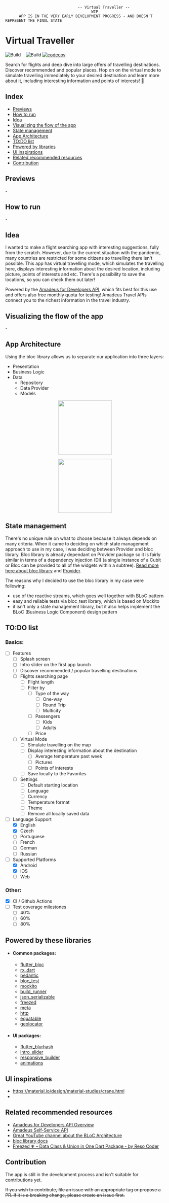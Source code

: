 ```
 			                    -- Virtual Traveller --
				                      WIP
	  APP IS IN THE VERY EARLY DEVELOPMENT PROGRESS - AND DOESN'T REPRESENT THE FINAL STATE
```

# Virtual Traveller
![Build](https://img.shields.io/badge/Framework-Flutter-blue.svg)&nbsp;&nbsp;&nbsp;&nbsp;![Build](https://github.com/mzdm/virtual_traveller_flutter/workflows/build/badge.svg) [![codecov](https://codecov.io/gh/mzdm/virtual_traveller_flutter/branch/master/graph/badge.svg)](https://codecov.io/gh/mzdm/virtual_traveller_flutter)

Search for flights and deep dive into large offers of travelling destinations. Discover recommended and popular places. Hop on on the virtual mode to simulate travelling immediately to your desired destination and learn more about it, including interesting information and points of interests! 🚀

## Index
- [Previews](https://github.com/mzdm/virtual_traveller_flutter#previews)
- [How to run](https://github.com/mzdm/virtual_traveller_flutter#how-to-run)
- [Idea](https://github.com/mzdm/virtual_traveller_flutter#idea)
- [Visualizing the flow of the app](https://github.com/mzdm/virtual_traveller_flutter#visualizing-the-flow-of-the-app)
- [State management](https://github.com/mzdm/virtual_traveller_flutter#state-management)
- [App Architecture](https://github.com/mzdm/virtual_traveller_flutter#app-architecture)
- [TO:DO list](https://github.com/mzdm/virtual_traveller_flutter#todo-list)
- [Powered by libraries](https://github.com/mzdm/virtual_traveller_flutter#powered-by-these-libraries)
- [UI inspirations](https://github.com/mzdm/virtual_traveller_flutter#ui-inspirations)
- [Related recommended resources](https://github.com/mzdm/virtual_traveller_flutter#related-recommended-resources)
- [Contribution](https://github.com/mzdm/virtual_traveller_flutter#contribution)

## Previews
\-

## How to run
\-

## Idea
I wanted to make a flight searching app with interesting suggestions, fully from the scratch. However, due to the current situation with the pandemic, many countries are restricted for some citizens so travelling there isn't possible. This app has virtual travelling mode, which simulates the travelling here, displays interesting information about the desired location, including picture, points of interests and etc. There's a possibility to save the locations, so you can check them out later!

Powered by the [Amadeus for Developers API](https://developers.amadeus.com/), which fits best for this use and offers also free monthly quota for testing! Amadeus Travel APIs connect you to the richest information in the travel industry.

## Visualizing the flow of the app
\-

## App Architecture
Using the bloc library allows us to separate our application into three layers:

- Presentation
- Business Logic
- Data
  - Repository
  - Data Provider
  - Models

<p align="center">
<img height="170" width="auto" src="https://bloclibrary.dev/assets/bloc_architecture_full.png" />
</p>

<p align="center">
<img height="170" width="auto" src="https://bloclibrary.dev/assets/cubit_architecture_full.png" />
</p>

## State management 
There's no unique rule on what to choose because it always depends on many criteria. When it came to deciding on which state management approach to use in my case, I was deciding between Provider and bloc library. Bloc library is already dependant on Provider package so it is fairly similar in terms of a dependency injection (DI) (a single instance of a Cubit or Bloc can be provided to all of the widgets within a subtree). [Read more here about bloc library](https://bloclibrary.dev/#/) and [Provider](https://pub.dev/packages/provider).

The reasons why I decided to use the bloc library in my case were following:
- use of the reactive streams, which goes well together with BLoC pattern
- easy and reliable tests via bloc_test library, which is based on Mockito
- it isn't only a state management library, but it also helps implement the BLoC (Business Logic Component) design pattern

## TO:DO list
### Basics:
- [ ] Features
  - [ ] Splash screen
  - [ ] Intro slider on the first app launch
  - [ ] Discover recommended / popular travelling destinations
  - [ ] Flights searching page
    - [ ] Flight length 
    - [ ] Filter by
      - [ ] Type of the way
        - [ ] One-way
        - [ ] Round Trip
        - [ ] Multicity
      - [ ] Passengers
        - [ ] Kids
        - [ ] Adults
      - [ ] Price
  - [ ] Virtual Mode
    - [ ] Simulate travelling on the map
    - [ ] Display interesting information about the destination
      - [ ] Average temperature past week
      - [ ] Pictures
      - [ ] Points of interests
    - [ ] Save locally to the Favorites
  - [ ] Settings
    - [ ] Default starting location
    - [ ] Language
    - [ ] Currency
    - [ ] Temperature format
    - [ ] Theme
    - [ ] Remove all locally saved data
- [ ] Language Support
  - [x] English
  - [x] Czech
  - [ ] Portuguese
  - [ ] French
  - [ ] German
  - [ ] Russian
- [ ] Supported Platforms
  - [x] Android
  - [x] iOS
  - [ ] Web

### Other:
- [x] CI / Github Actions
- [ ] Test coverage milestones
  - [ ] 40%
  - [ ] 60%
  - [ ] 80%

## Powered by these libraries
- #### Common packages:
    - [flutter_bloc](https://pub.dev/packages/flutter_bloc)
    - [rx_dart](https://pub.dev/packages/rxdart)
    - [pedantic](https://pub.dev/packages/pedantic)
    - [bloc_test](https://pub.dev/packages/bloc_test)
    - [mockito](https://pub.dev/packages/mockito)
    - [build_runner](https://pub.dev/packages/build_runner)
    - [json_serializable](https://pub.dev/packages/json_serializable)
    - [freezed](https://pub.dev/packages/freezed)
    - [meta](https://pub.dev/packages/meta)
    - [http](https://pub.dev/packages/http)
    - [equatable](https://pub.dev/packages/equatable)
    - [geolocator](https://pub.dev/packages/geolocator)

- #### UI packages:
    - [flutter_blurhash](https://pub.dev/packages/flutter_blurhash)
    - [intro_slider](https://pub.dev/packages/intro_slider)
    - [responsive_builder](https://pub.dev/packages/responsive_builder)
    - [animations](https://pub.dev/packages/animations)

## UI inspirations
- <https://material.io/design/material-studies/crane.html>
- []()

## Related recommended resources
- [Amadeus for Developers API Overview](https://github.com/amadeus4dev/hackathon-starter/blob/master/cheatsheets/amadeus4dev.pdf)
- [Amadeus Self-Service API](https://developers.amadeus.com/self-service)
- [Great YouTube channel about the BLoC Architecture](https://www.youtube.com/channel/UC5PYcSe3to4mtm3SPCUmjvw)
- [bloc library docs](https://bloclibrary.dev/#/)
- [Freezed ❄ – Data Class & Union in One Dart Package - by Reso Coder](https://resocoder.com/2020/02/11/freezed-data-class-union-in-one-dart-package/#t-1600693077177)

## Contribution
The app is still in the development process and isn't suitable for contributions yet.

~~If you wish to contribute, file an issue with an appropriate tag or propose a PR. If it is a breaking change, please create an issue first.~~
